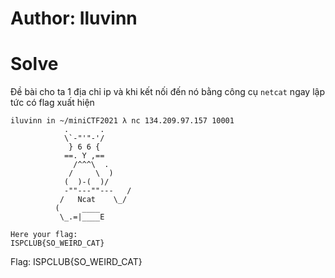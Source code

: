 # Author: Iluvinn
# Solve
Đề bài cho ta 1 địa chỉ ip và khi kết nối đến nó bằng công cụ `netcat` ngay lập tức có flag xuất hiện
```
iluvinn in ~/miniCTF2021 λ nc 134.209.97.157 10001
            .       .
            \`-"'"-'/
             } 6 6 {
            ==. Y ,==
              /^^^\  .
             /     \  )
            (  )-(  )/
            -""---""---   /
           /   Ncat    \_/
          (     ____
           \_.=|____E

Here your flag:
ISPCLUB{SO_WEIRD_CAT}
```
Flag: ISPCLUB{SO_WEIRD_CAT}
